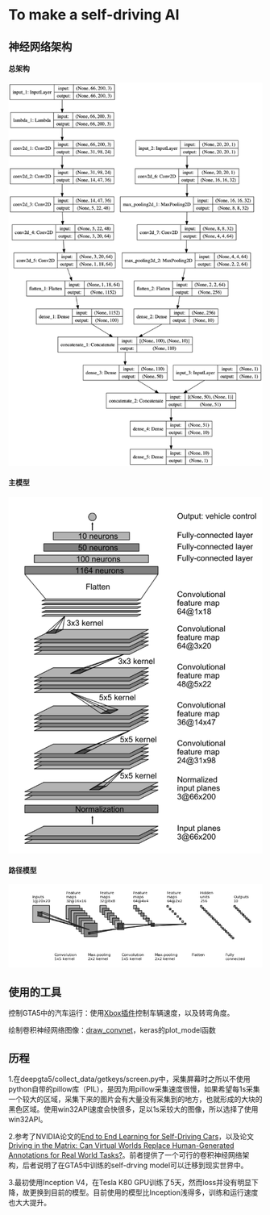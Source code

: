 # To make a self-driving AI

## 神经网络架构
#### 总架构
<img src="models/image/full.png">

#### 主模型
<img src="models/image/main_model.png">

#### 路径模型
<img src="models/image/ladar_model.png">

## 使用的工具
控制GTA5中的汽车运行：使用[Xbox插件](https://github.com/shauleiz/vXboxInterface)控制车辆速度，以及转弯角度。

绘制卷积神经网络图像：[draw_convnet](https://github.com/gwding/draw_convnet)，keras的plot_model函数

## 历程
1.在deepgta5/collect_data/getkeys/screen.py中，采集屏幕时之所以不使用python自带的pillow库（PIL），是因为用pillow采集速度很慢，如果希望每1s采集一个较大的区域，采集下来的图片会有大量没有采集到的地方，也就形成的大块的黑色区域。使用win32API速度会快很多，足以1s采较大的图像，所以选择了使用win32API。

2.参考了NVIDIA论文的[End to End Learning for Self-Driving Cars](https://arxiv.org/abs/1604.07316)，以及论文[Driving in the Matrix: Can Virtual Worlds Replace Human-Generated Annotations for Real World Tasks?](https://arxiv.org/abs/1610.01983)。前者提供了一个可行的卷积神经网络架构，后者说明了在GTA5中训练的self-drving model可以迁移到现实世界中。

3.最初使用Inception V4，在Tesla K80 GPU训练了5天，然而loss并没有明显下降，故更换到目前的模型。目前使用的模型比Inception浅得多，训练和运行速度也大大提升。

